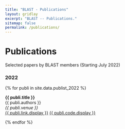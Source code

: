 ```yaml
---
title: "BLAST - Publications"
layout: gridlay
excerpt: "BLAST -- Publications."
sitemap: false
permalink: /publications/
---
```



# Publications

Selected papers by BLAST members (Starting July 2022)

### 2022

{% for publi in site.data.publist_2022 %}

  <b>{{ publi.title }}</b> <br />
  {{ publi.authors }} <br />
  <em>{{ publi.venue }}</em> <br />
  <a href="{{ publi.link.url }}">{{ publi.link.display }}</a>
  <a href="{{ publi.code.url }}">{{ publi.code.display }}</a>

{% endfor %}

